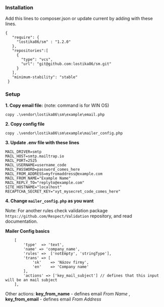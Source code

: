 ### Installation

Add this lines to composer.json or update current by adding with these lines.

```
{
   "require": {
     "lostika86/sm" : "1.2.0"
   },
   "repositories":[
     {
       "type": "vcs",
       "url": "git@github.com:lostika86/sm.git"
     }
   ],
   "minimum-stability": "stable"
 }
```

### Setup

 **1. Copy email file:** (note: command is for WIN OS)

`copy .\vendor\lostika86\sm\example\email.php` 

**2. Copy config file**

`copy .\vendor\lostika86\sm\example\mailer_config.php`

**3. Update .env file with these lines**
```
MAIL_DRIVER=smtp
MAIL_HOST=smtp.mailtrap.io
MAIL_PORT=2525
MAIL_USERNAME=username_code
MAIL_PASSWORD=password_comes_here
MAIL_FROM_ADDRESS=myfromaddress@example.com
MAIL_FROM_NAME="Example Name"
MAIL_REPLY_TO="replyto@example.com"
SITE_HOSTNAME="localhost"
RECAPTCHA_SECRET_KEY="xyt_mysecret_code_comes_here"
```

**4. Change `mailer_config.php` as you want**

Note: For another rules check validation package `https://github.com/Respect/Validation` repository, and read documentation.

**Mailer Config basics**
```
	[
		'type' 	=> 'text',
		'name' => 'company_name',
		'rules' =>  ['notEmpty', 'stringType'],
		'trans' => [
			'sk' 	=> 'Názov firmy',
			'en'	=> 'Company name'
		],
		'actions' => ['key_mail_subject'] // defines that this input will be an mail subject 
	],
```
Other actions:
**key_from_name** - defines email _From Name_ , 
**key_from_email** - defines email _From Address_